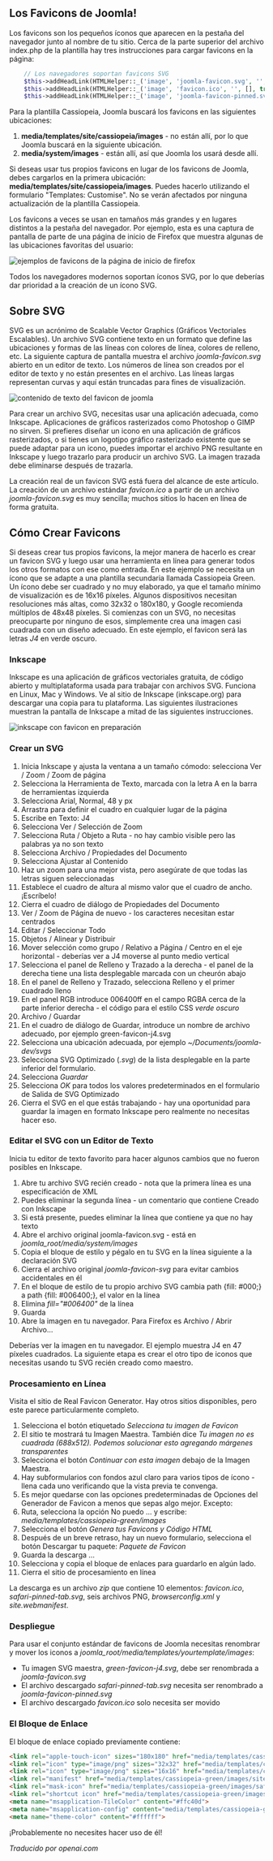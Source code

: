 <!-- Filename: J4.x:Favicons / Display title: Favicons  -->

## Los Favicons de Joomla!

Los favicons son los pequeños íconos que aparecen en la pestaña del navegador junto al nombre de tu sitio. Cerca de la parte superior del archivo index.php de la plantilla hay tres instrucciones para cargar favicons en la página:
```php
    // Los navegadores soportan favicons SVG
    $this->addHeadLink(HTMLHelper::_('image', 'joomla-favicon.svg', '', [], true, 1), 'icon', 'rel', ['type' => 'image/svg+xml']);
    $this->addHeadLink(HTMLHelper::_('image', 'favicon.ico', '', [], true, 1), 'alternate icon', 'rel', ['type' => 'image/vnd.microsoft.icon']);
    $this->addHeadLink(HTMLHelper::_('image', 'joomla-favicon-pinned.svg', '', [], true, 1), 'mask-icon', 'rel', ['color' => '#000']);
```
Para la plantilla Cassiopeia, Joomla buscará los favicons en las siguientes ubicaciones:

1.  **media/templates/site/cassiopeia/images** - no están allí, por lo que Joomla buscará en la siguiente ubicación.
2.  **media/system/images** - están allí, así que Joomla los usará desde allí.

Si deseas usar tus propios favicons en lugar de los favicons de Joomla, debes cargarlos en la primera ubicación: **media/templates/site/cassiopeia/images**. Puedes hacerlo utilizando el formulario "Templates: Customise". No se verán afectados por ninguna actualización de la plantilla Cassiopeia.

Los favicons a veces se usan en tamaños más grandes y en lugares distintos a la pestaña del navegador. Por ejemplo, esta es una captura de pantalla de parte de una página de inicio de Firefox que muestra algunas de las ubicaciones favoritas del usuario:

![ejemplos de favicons de la página de inicio de firefox](../../../en/images/templates/favicons-firefox-start-collection.png)

Todos los navegadores modernos soportan íconos SVG, por lo que deberías dar prioridad a la creación de un ícono SVG.

## Sobre SVG

SVG es un acrónimo de Scalable Vector Graphics (Gráficos Vectoriales Escalables). Un archivo SVG contiene texto en un formato que define las ubicaciones y formas de las líneas con colores de línea, colores de relleno, etc. La siguiente captura de pantalla muestra el archivo *joomla-favicon.svg* abierto en un editor de texto. Los números de línea son creados por el editor de texto y no están presentes en el archivo. Las líneas largas representan curvas y aquí están truncadas para fines de visualización.

![contenido de texto del favicon de joomla](../../../en/images/templates/favicons-joomla-favicon-svg-text.png)

Para crear un archivo SVG, necesitas usar una aplicación adecuada, como Inkscape. Aplicaciones de gráficos rasterizados como Photoshop o GIMP no sirven. Si prefieres diseñar un icono en una aplicación de gráficos rasterizados, o si tienes un logotipo gráfico rasterizado existente que se puede adaptar para un icono, puedes importar el archivo PNG resultante en Inkscape y luego trazarlo para producir un archivo SVG. La imagen trazada debe eliminarse después de trazarla.

La creación real de un favicon SVG está fuera del alcance de este artículo. La creación de un archivo estándar *favicon.ico* a partir de un archivo *joomla-favicon.svg* es muy sencilla; muchos sitios lo hacen en línea de forma gratuita.

## Cómo Crear Favicons

Si deseas crear tus propios favicons, la mejor manera de hacerlo es crear un favicon SVG y luego usar una herramienta en línea para generar todos los otros formatos con ese como entrada. En este ejemplo se necesita un ícono que se adapte a una plantilla secundaria llamada Cassiopeia Green. Un ícono debe ser cuadrado y no muy elaborado, ya que el tamaño mínimo de visualización es de 16x16 píxeles. Algunos dispositivos necesitan resoluciones más altas, como 32x32 o 180x180, y Google recomienda múltiplos de 48x48 píxeles. Si comienzas con un SVG, no necesitas preocuparte por ninguno de esos, simplemente crea una imagen casi cuadrada con un diseño adecuado. En este ejemplo, el favicon será las letras *J4* en verde oscuro.

### Inkscape

Inkscape es una aplicación de gráficos vectoriales gratuita, de código abierto y multiplataforma usada para trabajar con archivos SVG. Funciona en Linux, Mac y Windows. Ve al sitio de Inkscape (inkscape.org) para descargar una copia para tu plataforma. Las siguientes ilustraciones muestran la pantalla de Inkscape a mitad de las siguientes instrucciones.

![inkscape con favicon en preparación](../../../en/images/templates/favicons-inkscape-favicon.png)

### Crear un SVG

1.  Inicia Inkscape y ajusta la ventana a un tamaño cómodo: selecciona Ver / Zoom / Zoom de página
2.  Selecciona la Herramienta de Texto, marcada con la letra A en la barra de herramientas izquierda
3.  Selecciona Arial, Normal, 48 y px
4.  Arrastra para definir el cuadro en cualquier lugar de la página
5.  Escribe en Texto: J4
6.  Selecciona Ver / Selección de Zoom
7.  Selecciona Ruta / Objeto a Ruta - no hay cambio visible pero las palabras ya no son texto
8.  Selecciona Archivo / Propiedades del Documento
9.  Selecciona Ajustar al Contenido
10. Haz un zoom para una mejor vista, pero asegúrate de que todas las letras siguen seleccionadas
11. Establece el cuadro de altura al mismo valor que el cuadro de ancho. ¡Escríbelo!
12. Cierra el cuadro de diálogo de Propiedades del Documento
13. Ver / Zoom de Página de nuevo - los caracteres necesitan estar centrados
14. Editar / Seleccionar Todo
15. Objetos / Alinear y Distribuir
16. Mover selección como grupo / Relativo a Página / Centro en el eje horizontal - deberías ver a J4 moverse al punto medio vertical
17. Selecciona el panel de Relleno y Trazado a la derecha - el panel de la derecha tiene una lista desplegable marcada con un cheurón abajo
18. En el panel de Relleno y Trazado, selecciona Relleno y el primer cuadrado lleno
19. En el panel RGB introduce 006400ff en el campo RGBA cerca de la parte inferior derecha - el código para el estilo CSS *verde oscuro*
20. Archivo / Guardar
21. En el cuadro de diálogo de Guardar, introduce un nombre de archivo adecuado, por ejemplo green-favicon-j4.svg
22. Selecciona una ubicación adecuada, por ejemplo *~/Documents/joomla-dev/svgs*
23. Selecciona SVG Optimizado (*.svg*) de la lista desplegable en la parte inferior del formulario.
24. Selecciona *Guardar*
25. Selecciona *OK* para todos los valores predeterminados en el formulario de Salida de SVG Optimizado
26. Cierra el SVG en el que estás trabajando - hay una oportunidad para guardar la imagen en formato Inkscape pero realmente no necesitas hacer eso.

### Editar el SVG con un Editor de Texto

Inicia tu editor de texto favorito para hacer algunos cambios que no fueron posibles en Inkscape.

1.  Abre tu archivo SVG recién creado - nota que la primera línea es una especificación de XML
2.  Puedes eliminar la segunda línea - un comentario que contiene Creado con Inkscape
3.  Si está presente, puedes eliminar la línea que contiene ya que no hay texto
4.  Abre el archivo original joomla-favicon.svg - está en *joomla_root/media/system/images*
5.  Copia el bloque de estilo y pégalo en tu SVG en la línea siguiente a la declaración SVG
6.  Cierra el archivo original *joomla-favicon-svg* para evitar cambios accidentales en él
7.  En el bloque de estilo de tu propio archivo SVG cambia path {fill: \#000;} a path {fill: \#006400;}, el valor en la línea
8.  Elimina *fill="#006400"* de la línea
9.  Guarda
10. Abre la imagen en tu navegador. Para Firefox es Archivo / Abrir Archivo...

Deberías ver la imagen en tu navegador. El ejemplo muestra J4 en 47 píxeles cuadrados. La siguiente etapa es crear el otro tipo de iconos que necesitas usando tu SVG recién creado como maestro.

### Procesamiento en Línea

Visita el sitio de Real Favicon Generator. Hay otros sitios disponibles, pero este parece particularmente completo.

1.  Selecciona el botón etiquetado *Selecciona tu imagen de Favicon*
2.  El sitio te mostrará tu Imagen Maestra. También dice *Tu imagen no es cuadrada (688x512). Podemos solucionar esto agregando márgenes transparentes*
3.  Selecciona el botón *Continuar con esta imagen* debajo de la Imagen Maestra.
4.  Hay subformularios con fondos azul claro para varios tipos de ícono - llena cada uno verificando que la vista previa te convenga.
5.  Es mejor quedarse con las opciones predeterminadas de Opciones del Generador de Favicon a menos que sepas algo mejor. Excepto:
6.  Ruta, selecciona la opción No puedo ... y escribe:
    *media/templates/cassiopeia-green/images*
7.  Selecciona el botón *Genera tus Favicons y Código HTML*
8.  Después de un breve retraso, hay un nuevo formulario, selecciona el botón Descargar tu paquete: *Paquete de Favicon*
9.  Guarda la descarga ...
10. Selecciona y copia el bloque de enlaces para guardarlo en algún lado.
11. Cierra el sitio de procesamiento en línea

La descarga es un archivo *zip* que contiene 10 elementos: *favicon.ico*, *safari-pinned-tab.svg*, seis archivos PNG, *browserconfig.xml* y *site.webmanifest*.

### Despliegue

Para usar el conjunto estándar de favicons de Joomla necesitas renombrar y mover los iconos a *joomla_root/media/templates/yourtemplate/images*:

- Tu imagen SVG maestra, *green-favicon-j4.svg*, debe ser renombrada a *joomla-favicon.svg*
- El archivo descargado *safari-pinned-tab.svg* necesita ser renombrado a *joomla-favicon-pinned.svg*
- El archivo descargado *favicon.ico* solo necesita ser movido

### El Bloque de Enlace

El bloque de enlace copiado previamente contiene:

```html
<link rel="apple-touch-icon" sizes="180x180" href="media/templates/cassiopeia-green/images/apple-touch-icon.png">
<link rel="icon" type="image/png" sizes="32x32" href="media/templates/cassiopeia-green/images/favicon-32x32.png">
<link rel="icon" type="image/png" sizes="16x16" href="media/templates/cassiopeia-green/images/favicon-16x16.png">
<link rel="manifest" href="media/templates/cassiopeia-green/images/site.webmanifest">
<link rel="mask-icon" href="media/templates/cassiopeia-green/images/safari-pinned-tab.svg" color="#5bbad5">
<link rel="shortcut icon" href="media/templates/cassiopeia-green/images/favicon.ico">
<meta name="msapplication-TileColor" content="#ffc40d">
<meta name="msapplication-config" content="media/templates/cassiopeia-green/images/browserconfig.xml">
<meta name="theme-color" content="#ffffff">
```

¡Probablemente no necesites hacer uso de él!

*Traducido por openai.com*

